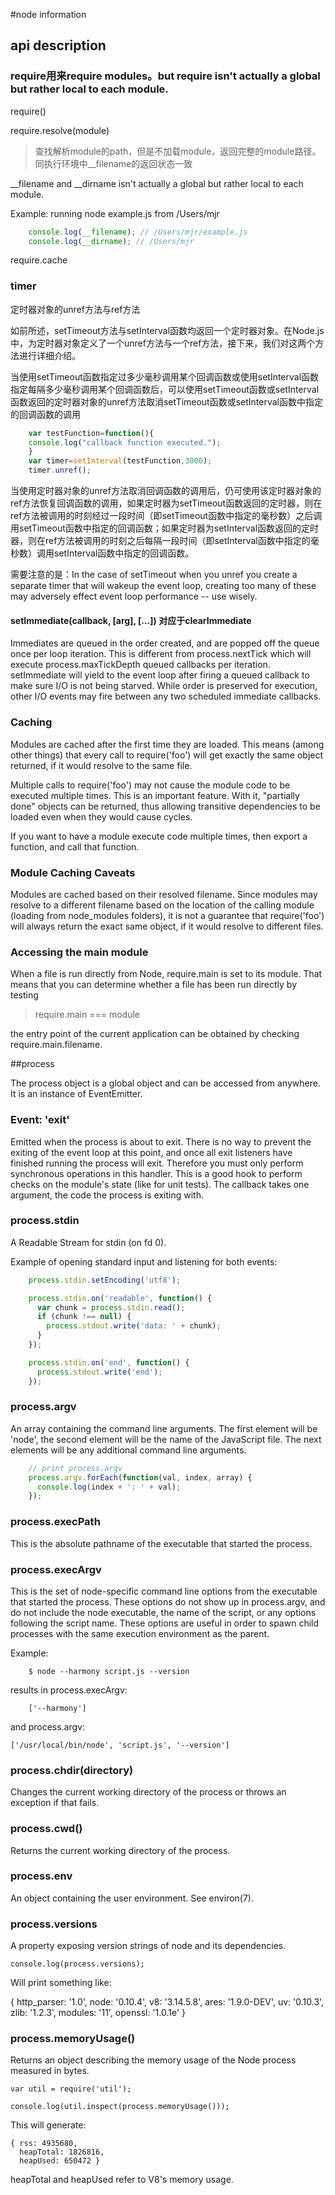 #node information

## api description

### require用来require modules。but require isn't actually a global but rather local to each module.

require()

require.resolve(module)
> 查找解析module的path，但是不加载module，返回完整的module路径。同执行环境中__filename的返回状态一致

__filename and __dirname isn't actually a global but rather local to each module.

Example: running node example.js from /Users/mjr
```javascript
    console.log(__filename); // /Users/mjr/example.js
    console.log(__dirname); // /Users/mjr
```

require.cache


### timer

定时器对象的unref方法与ref方法

如前所述，setTimeout方法与setInterval函数均返回一个定时器对象。在Node.js中，为定时器对象定义了一个unref方法与一个ref方法，接下来，我们对这两个方法进行详细介绍。

当使用setTimeout函数指定过多少毫秒调用某个回调函数或使用setInterval函数指定每隔多少毫秒调用某个回调函数后，可以使用setTimeout函数或setInterval函数返回的定时器对象的unref方法取消setTimeout函数或setInterval函数中指定的回调函数的调用

```javascript
    var testFunction=function(){  
    console.log("callback function executed.");  
    }  
    var timer=setInterval(testFunction,3000);  
    timer.unref(); 
```

当使用定时器对象的unref方法取消回调函数的调用后，仍可使用该定时器对象的ref方法恢复回调函数的调用，如果定时器为setTimeout函数返回的定时器，则在ref方法被调用的时刻经过一段时间（即setTimeout函数中指定的毫秒数）之后调用setTimeout函数中指定的回调函数；如果定时器为setInterval函数返回的定时器，则在ref方法被调用的时刻之后每隔一段时间（即setInterval函数中指定的毫秒数）调用setInterval函数中指定的回调函数。

需要注意的是：In the case of setTimeout when you unref you create a separate timer that will wakeup the event loop, creating too many of these may adversely effect event loop performance -- use wisely.

#### setImmediate(callback, [arg], [...]) 对应于clearImmediate

Immediates are queued in the order created, and are popped off the queue once per loop iteration. This is different from process.nextTick which will execute process.maxTickDepth queued callbacks per iteration. setImmediate will yield to the event loop after firing a queued callback to make sure I/O is not being starved. While order is preserved for execution, other I/O events may fire between any two scheduled immediate callbacks.

### Caching

Modules are cached after the first time they are loaded. This means (among other things) that every call to require('foo') will get exactly the same object returned, if it would resolve to the same file.

Multiple calls to require('foo') may not cause the module code to be executed multiple times. This is an important feature. With it, "partially done" objects can be returned, thus allowing transitive dependencies to be loaded even when they would cause cycles.

If you want to have a module execute code multiple times, then export a function, and call that function.

### Module Caching Caveats

Modules are cached based on their resolved filename. Since modules may resolve to a different filename based on the location of the calling module (loading from node_modules folders), it is not a guarantee that require('foo') will always return the exact same object, if it would resolve to different files.

### Accessing the main module

When a file is run directly from Node, require.main is set to its module. That means that you can determine whether a file has been run directly by testing

> require.main === module

the entry point of the current application can be obtained by checking require.main.filename.

##process

The process object is a global object and can be accessed from anywhere. It is an instance of EventEmitter.

### Event: 'exit'

Emitted when the process is about to exit. There is no way to prevent the exiting of the event loop at this point, and once all exit listeners have finished running the process will exit. Therefore you must only perform synchronous operations in this handler. This is a good hook to perform checks on the module's state (like for unit tests). The callback takes one argument, the code the process is exiting with.

### process.stdin
A Readable Stream for stdin (on fd 0).

Example of opening standard input and listening for both events:
```javascript
    process.stdin.setEncoding('utf8');

    process.stdin.on('readable', function() {
      var chunk = process.stdin.read();
      if (chunk !== null) {
        process.stdout.write('data: ' + chunk);
      }
    });

    process.stdin.on('end', function() {
      process.stdout.write('end');
    }); 
```

### process.argv

An array containing the command line arguments. The first element will be 'node', the second element will be the name of the JavaScript file. The next elements will be any additional command line arguments.

```javascript
    // print process.argv
    process.argv.forEach(function(val, index, array) {
      console.log(index + ': ' + val);
    });
```

### process.execPath

This is the absolute pathname of the executable that started the process.

### process.execArgv

This is the set of node-specific command line options from the executable that started the process. These options do not show up in process.argv, and do not include the node executable, the name of the script, or any options following the script name. These options are useful in order to spawn child processes with the same execution environment as the parent.

Example:
```node
    $ node --harmony script.js --version
```

results in process.execArgv:
```
    ['--harmony']
```
and process.argv:

```
['/usr/local/bin/node', 'script.js', '--version']
```

### process.chdir(directory)
Changes the current working directory of the process or throws an exception if that fails.

### process.cwd()
Returns the current working directory of the process.

### process.env
An object containing the user environment. See environ(7).

### process.versions
A property exposing version strings of node and its dependencies.
```
console.log(process.versions);
```
Will print something like:

{ http_parser: '1.0',
  node: '0.10.4',
  v8: '3.14.5.8',
  ares: '1.9.0-DEV',
  uv: '0.10.3',
  zlib: '1.2.3',
  modules: '11',
  openssl: '1.0.1e' }

### process.memoryUsage()
Returns an object describing the memory usage of the Node process measured in bytes.
```
var util = require('util');

console.log(util.inspect(process.memoryUsage()));
```
This will generate:
```
{ rss: 4935680,
  heapTotal: 1826816,
  heapUsed: 650472 }
```
heapTotal and heapUsed refer to V8's memory usage.